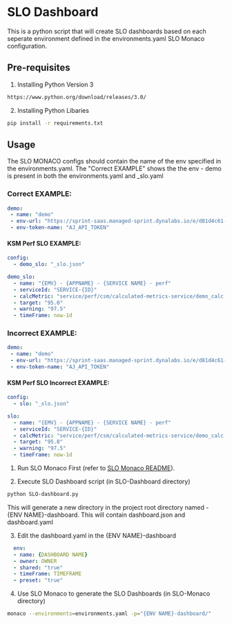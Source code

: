 # SLO Dashboard

This is a python script that will create SLO dashboards based on each seperate environment defined in the environments.yaml SLO Monaco configuration.

## Pre-requisites 

1. Installing Python Version 3

```bash
https://www.python.org/download/releases/3.0/
```

2. Installing Python Libaries
```bash
pip install -r requirements.txt
```

## Usage
The SLO MONACO configs should contain the name of the env specified in the environments.yaml. The "Correct EXAMPLE" shows the the env - demo is present in both the environments.yaml and _slo.yaml
### Correct EXAMPLE:
```yaml
demo:
 - name: "demo"
 - env-url: "https://sprint-saas.managed-sprint.dynalabs.io/e/d81d4c61-7497-4f83-a49e-ab4d4dddd73d"
 - env-token-name: "AJ_API_TOKEN"
```
#### KSM Perf SLO EXAMPLE:
```yaml
config:
  - demo_slo: "_slo.json"

demo_slo:
  - name: "{EMV} - {APPNAME} - {SERVICE NAME} - perf"
  - serviceId: "SERVICE-{ID}"
  - calcMetric: "service/perf/csm/calculated-metrics-service/demo_calc.name"
  - target: "95.0"
  - warning: "97.5"
  - timeFrame: now-1d
```

### Incorrect EXAMPLE:
```yaml
demo:
 - name: "demo"
 - env-url: "https://sprint-saas.managed-sprint.dynalabs.io/e/d81d4c61-7497-4f83-a49e-ab4d4dddd73d"
 - env-token-name: "AJ_API_TOKEN"
```
#### KSM Perf SLO Incorrect EXAMPLE:
```yaml
config:
  - slo: "_slo.json"

slo:
  - name: "{EMV} - {APPNAME} - {SERVICE NAME} - perf"
  - serviceId: "SERVICE-{ID}"
  - calcMetric: "service/perf/csm/calculated-metrics-service/demo_calc.name"
  - target: "95.0"
  - warning: "97.5"
  - timeFrame: now-1d
```

1. Run SLO Monaco First (refer to [SLO Monaco README](https://github.com/ajzenuni/SLO-Monaco#readme)).

2. Execute SLO Dashboard script (in SLO-Dashboard directory)
```bash
python SLO-dashboard.py
```
This will generate a new directory in the project root directory named - {ENV NAME}-dashboard.
This will contain dashboard.json and dashboard.yaml

3. Edit the dashboard.yaml in the {ENV NAME}-dashboard
```yaml
  env:
  - name: {DASHBOARD NAME}
  - owner: OWNER
  - shared: "true"
  - timeFrame: TIMEFRAME
  - preset: "true"
```

4. Use SLO Monaco to generate the SLO Dashboards (in SLO-Monaco directory)
```bash
monaco --environments=environments.yaml -p="{ENV NAME}-dashboard/"
```